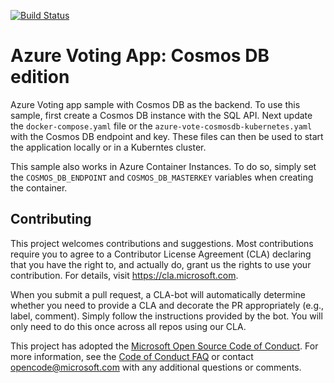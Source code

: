 [![Build Status](https://nepeters-devops.visualstudio.com/azure-vote-kubernetes/_apis/build/status/azure-vote-kubernetes-CI?branchName=master)](https://nepeters-devops.visualstudio.com/azure-vote-kubernetes/_build/latest?definitionId=72&branchName=master)

# Azure Voting App: Cosmos DB edition

Azure Voting app sample with Cosmos DB as the backend. To use this sample, first create a Cosmos DB instance with the SQL API. Next update the `docker-compose.yaml` file or the `azure-vote-cosmosdb-kubernetes.yaml` with the Cosmos DB endpoint and key. These files can then be used to start the application locally or in a Kuberntes cluster.

This sample also works in Azure Container Instances. To do so, simply set the `COSMOS_DB_ENDPOINT` and `COSMOS_DB_MASTERKEY` variables when creating the container.

## Contributing

This project welcomes contributions and suggestions.  Most contributions require you to agree to a
Contributor License Agreement (CLA) declaring that you have the right to, and actually do, grant us
the rights to use your contribution. For details, visit https://cla.microsoft.com.

When you submit a pull request, a CLA-bot will automatically determine whether you need to provide
a CLA and decorate the PR appropriately (e.g., label, comment). Simply follow the instructions
provided by the bot. You will only need to do this once across all repos using our CLA.

This project has adopted the [Microsoft Open Source Code of Conduct](https://opensource.microsoft.com/codeofconduct/).
For more information, see the [Code of Conduct FAQ](https://opensource.microsoft.com/codeofconduct/faq/) or
contact [opencode@microsoft.com](mailto:opencode@microsoft.com) with any additional questions or comments.
